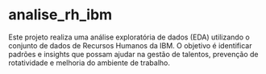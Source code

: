 # analise_rh_ibm
Este projeto realiza uma análise exploratória de dados (EDA) utilizando o conjunto de dados de Recursos Humanos da IBM. O objetivo é identificar padrões e insights que possam ajudar na gestão de talentos, prevenção de rotatividade e melhoria do ambiente de trabalho.
